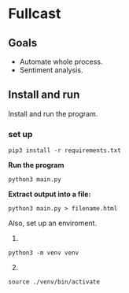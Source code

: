# Fullcast 

## Goals
- Automate whole process.
- Sentiment analysis.

## Install and run
Install and run the program.
### set up
```
pip3 install -r requirements.txt
```

**Run the program**

```
python3 main.py
```

**Extract output into a file:**
```
python3 main.py > filename.html
```

Also, set up an enviroment.

1.
```
python3 -m venv venv
```

2.
```
source ./venv/bin/activate
```
